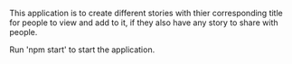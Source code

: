 This application is to create different stories with thier corresponding title for people to view and add to it, if they also have any story to share with people.

 Run 'npm start' to start the application.